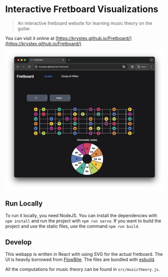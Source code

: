 # Interactive Fretboard Visualizations

> An interactive fretboard website for learning music theory on the guitar.

You can visit it online at [https://krystex.github.io/Fretboard/](https://krystex.github.io/Fretboard/)

<p align="center">
    <img src=".docs/screenshot.png" width="700">
<p>

## Run Locally

To run it locally, you need NodeJS. You can install the dependencies with `npm install` and run the project with `npm run serve`. If you want to build the project and use the static files, use the command `npm run build`.

## Develop
This webapp is written in React with using SVG for the actual fretboard.
The UI is heavily borrowed from [FlowBite](https://flowbite.com/docs/getting-started/introduction/).
The files are bundled with [esbuild](https://esbuild.github.io).


All the computations for music theory can be found in `src/musictheory.js`.
